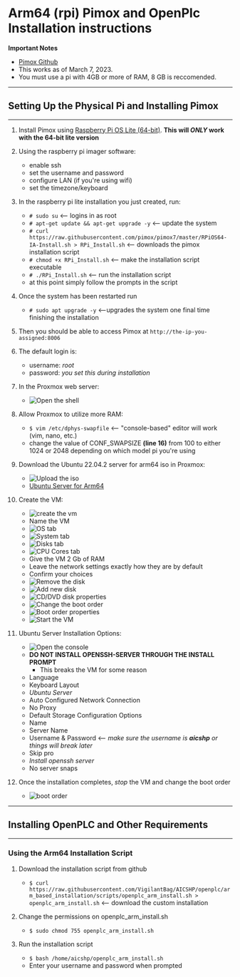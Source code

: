 # Arm64 (rpi) Pimox and OpenPlc Installation instructions

**Important Notes**

- [Pimox Github](https://github.com/pimox/pimox7)
- This works as of March 7, 2023.
- You must use a pi with 4GB or more of RAM, 8 GB is reccomended. 

---

## Setting Up the Physical Pi and Installing Pimox

---

1. Install Pimox using [Raspberry Pi OS Lite (64-bit)](https://downloads.raspberrypi.org/raspios_oldstable_lite_armhf/images/raspios_oldstable_lite_armhf-2023-02-22/2023-02-21-raspios-buster-armhf-lite.img.xz). **This will _ONLY_ work with the 64-bit lite version** 

2. Using the raspberry pi imager software: 
    - enable ssh
    - set the username and password
    - configure LAN (if you're using wifi)
    - set the timezone/keyboard

3. In the raspberry pi lite installation you just created, run:
    - `# sudo su` <-- logins in as root
    - `# apt-get update && apt-get upgrade -y` <-- update the system
    - `# curl https://raw.githubusercontent.com/pimox/pimox7/master/RPiOS64-IA-Install.sh > RPi_Install.sh` <-- downloads the pimox installation script
    - `# chmod +x RPi_Install.sh` <-- make the installation script executable
    - `# ./RPi_Install.sh` <-- run the installation script
    - at this point simply follow the prompts in the script

4. Once the system has been restarted run
    - `# sudo apt upgrade -y` <--upgrades the system one final time finishing the installation

5. Then you should be able to access Pimox at `http://the-ip-you-assigned:8006`

6. The default login is:
    - username: *root*
    - password: *you set this during installation*

7. In the Proxmox web server:
    - ![Open the shell](./images/open_shell.png)

8. Allow Proxmox to utilize more RAM:
    - `$ vim /etc/dphys-swapfile` <-- "console-based" editor will work (vim, nano, etc.)
    - change the value of CONF_SWAPSIZE  **(line 16)** from 100 to either 1024 or 2048 depending on which model pi you're using

9. Download the Ubuntu 22.04.2 server for arm64 iso in Proxmox:
    - ![Upload the iso](./images/upload_iso.png)
    - [Ubuntu Server for Arm64](https://cdimage.ubuntu.com/releases/22.04/release/ubuntu-22.04.2-live-server-arm64.iso)

10. Create the VM:
    - ![create the vm](./images/create_vm.png)
    - Name the VM
    - ![OS tab](./images/no_media.png) 
    - ![System tab](./images/bios.png) 
    - ![Disks tab](./images/disks.png) 
    - ![CPU Cores tab](./images/cpu.png) 
    - Give the VM 2 Gb of RAM
    - Leave the network settings exactly how they are by default
    - Confirm your choices
    - ![Remove the disk](./images/remove_disk.png)
    - ![Add new disk](./images/add_disk.png)  
    - ![CD/DVD disk properties](./images/disk_properties.png)
    - ![Change the boot order](./images/boot_order.png)
    - ![Boot order properties](./images/correct_boot_order.png)
    - ![Start the VM](./images/start.png)

11. Ubuntu Server Installation Options:
    - ![Open the console](./images/console.png)
    - **DO NOT INSTALL OPENSSH-SERVER THROUGH THE INSTALL PROMPT**
        - This breaks the VM for some reason
    - Language
    - Keyboard Layout
    - *Ubuntu Server*
    - Auto Configured Network Connection
    - No Proxy
    - Default Storage Configuration Options
    - Name
    - Server Name
    - Username & Password <-- *make sure the username is **aicshp** or things will break later*
    - Skip pro
    - *Install openssh server*
    - No server snaps

12. Once the installation completes, *stop* the VM and change the boot order 
    - ![boot order](./images/change_boot_order3.png)

---

## Installing OpenPLC and Other Requirements

---

### Using the Arm64 Installation Script

1. Download the installation script from github
    - `$ curl https://raw.githubusercontent.com/VigilantBag/AICSHP/openplc/arm_based_installation/scripts/openplc_arm_install.sh > openplc_arm_install.sh` <-- download the custom installation

2. Change the permissions on openplc_arm_install.sh
    - `$ sudo chmod 755 openplc_arm_install.sh`

3. Run the installation script
    - `$ bash /home/aicshp/openplc_arm_install.sh`
    - Enter your username and password when prompted